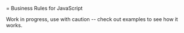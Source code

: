 = Business Rules for JavaScript

Work in progress, use with caution -- check out examples to see how it works.
